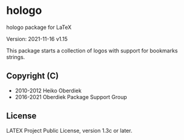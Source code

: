 # hologo

hologo package for LaTeX

Version: 2021-11-16 v1.15

This package starts a collection of logos with support for bookmarks
strings.

## Copyright (C)
*    2010-2012 Heiko Oberdiek
*    2016-2021 Oberdiek Package Support Group

## License
LATEX Project Public License, version 1.3c or later.
